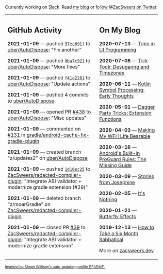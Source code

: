 Currently working on [Slack](https://slack.com/). Read [my blog](https://zacsweers.dev/) or [follow @ZacSweers on Twitter](https://twitter.com/ZacSweers).

<table><tr><td valign="top" width="60%">

## GitHub Activity
<!-- githubActivity starts -->
**2021-01-09** — pushed [`97ec691f`](https://github.com/uber/AutoDispose/commit/97ec691fbeff447eba8c0f1aeaf40a92b10e0e1d) to [uber/AutoDispose](https://api.github.com/repos/uber/AutoDispose): "Fix another"

**2021-01-09** — pushed [`0ba7c921`](https://github.com/uber/AutoDispose/commit/0ba7c9210ed44ce3a5a96ef1eccc4a9794e1e7b8) to [uber/AutoDispose](https://api.github.com/repos/uber/AutoDispose): "More fixes"

**2021-01-09** — pushed [`f41a2281`](https://github.com/uber/AutoDispose/commit/f41a22816d1855aafef4c95be62c5e452bba9725) to [uber/AutoDispose](https://api.github.com/repos/uber/AutoDispose): "Update actions"

**2021-01-09** — pushed 4 commits to [uber/AutoDispose](https://api.github.com/repos/uber/AutoDispose).

**2021-01-09** — opened PR [#438](https://api.github.com/repos/uber/AutoDispose/pulls/438) to [uber/AutoDispose](https://api.github.com/repos/uber/AutoDispose): "Misc updates"

**2021-01-09** — commented on [#131](https://github.com/gradle/android-cache-fix-gradle-plugin/pull/131#issuecomment-757376815) in [gradle/android-cache-fix-gradle-plugin](https://api.github.com/repos/gradle/android-cache-fix-gradle-plugin)

**2021-01-09** — created branch "z/updates2" on [uber/AutoDispose](https://api.github.com/repos/uber/AutoDispose)

**2021-01-09** — pushed [`1d16ec25`](https://github.com/ZacSweers/redacted-compiler-plugin/commit/1d16ec2576d2fab96bec4942bbe330f81475beb2) to [ZacSweers/redacted-compiler-plugin](https://api.github.com/repos/ZacSweers/redacted-compiler-plugin): "Integrate ABI validator + modernize gradle extension (#39)"

**2021-01-09** — deleted branch "z/moarGradle" on [ZacSweers/redacted-compiler-plugin](https://api.github.com/repos/ZacSweers/redacted-compiler-plugin)

**2021-01-09** — closed PR [#39](https://api.github.com/repos/ZacSweers/redacted-compiler-plugin/pulls/39) to [ZacSweers/redacted-compiler-plugin](https://api.github.com/repos/ZacSweers/redacted-compiler-plugin): "Integrate ABI validator + modernize gradle extension"
<!-- githubActivity ends -->
</td><td valign="top" width="40%">

## On My Blog
<!-- blog starts -->
**2020-07-13** — [Time in UI Programming](https://www.zacsweers.dev/time-in-ui/)

**2020-07-08** — [Tick Tock: Desugaring and Timezones](https://www.zacsweers.dev/ticktock-desugaring-timezones/)

**2020-06-11** — [Kotlin Symbol Processing: Early Thoughts](https://www.zacsweers.dev/kotlin-symbol-processor-early-thoughts/)

**2020-05-01** — [Dagger Party Tricks: Extension Functions](https://www.zacsweers.dev/dagger-party-tricks-extension-functions/)

**2020-04-03** — [Making My WFH Life Bearable](https://www.zacsweers.dev/making-wfh-life-bearable/)

**2020-03-16** — [Android's Built-in ProGuard Rules: The Missing Guide](https://www.zacsweers.dev/android-proguard-rules/)

**2020-03-09** — [Stories from Josephine](https://www.zacsweers.dev/stories-from-josephine/)

**2020-02-05** — [It's Nothing](https://www.zacsweers.dev/its-nothing/)

**2020-01-21** — [Butterfly Effects](https://www.zacsweers.dev/butterfly-effects/)

**2019-12-13** — [How to Take a Six Month Sabbatical](https://www.zacsweers.dev/how-to-take-a-six-month-sabbatical/)
<!-- blog ends -->
More on [zacsweers.dev](https://zacsweers.dev/)
</td></tr></table>

<sub><a href="https://simonwillison.net/2020/Jul/10/self-updating-profile-readme/">Inspired by Simon Willison's auto-updating profile README.</a></sub>